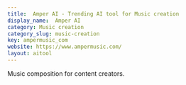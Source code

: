 ```yaml
---
title:  Amper AI - Trending AI tool for Music creation
display_name:  Amper AI
category: Music creation
category_slug: music-creation
key: ampermusic_com
website: https://www.ampermusic.com/
layout: aitool
---
```


Music composition for content creators.
